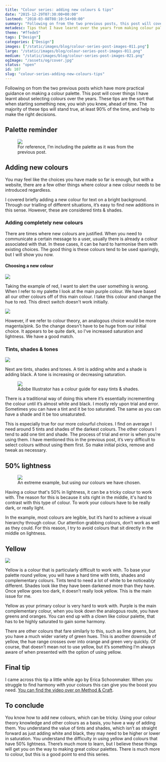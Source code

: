 ```yaml
---
title: "Colour series: adding new colours & tips"
date: "2015-12-29T07:30:00+00:00"
lastmod: "2018-03-08T08:10:54+00:00"
summary: "Following on from the two previous posts, this post will cover things I have learnt about selecting colours over the years. These tips are the sort that when starting something new, you wish you knew, ahead of time. The majority of these tips will stand true, at least 90% of the time, and help making the right decisions easier."
metadesc: Tips that I have learnt over the years from making colour palettes. Such as why you should be careful using yellow as your main colour."
theme: "#ffede5"
tags: ["Design"]
categories: ["Design"]
images: ["/static/images/blog/colour-series-post-images-011.png"]
large: "/static/images/blog/colour-series-post-images-011.png"
medium: "/static/images/blog/colour-series-post-images-021.png"
ogImage: "/assets/og/cover.jpg"
status: "open"
id: 107
slug: "colour-series-adding-new-colours-tips"
---
```


Following on from the two previous posts which have more practical guidance on making a colour palette. This post will cover things I have learnt about selecting colours over the years. These tips are the sort that when starting something new, you wish you knew, ahead of time. The majority of these tips will stand true, at least 90% of the time, and help to make the right decisions. 

## Palette reminder
<figure>
<img src="/static/images/blog/colours-original.png">
<figcaption>For reference, I’m including the palette as it was from the previous post.</figcaption>
</figure>

## Adding new colours
You may feel like the choices you have made so far is enough, but with a website, there are a few other things where colour a new colour needs to be introduced regardless.

I covered briefly adding a new colour for text on a bright background. Through our trialling of different situations, it’s easy to find new additions in this sense. However, these are considered tints & shades. 

### Adding completely new colours
There are times where new colours are justified. When you need to communicate a certain message to a user, usually there is already a colour associated with that. In these cases, it can be hard to harmonise them with existing choices. The good thing is these colours tend to be used sparingly, but I will show you now.

#### Choosing a new colour
<img src="/static/images/blog/colours-initial-red.png">

Taking the example of red, I want to alert the user something is wrong. When I refer to my palette I look at the main purple colour. We have based all our other colours off of this main colour. I take this colour and change the hue to red. This direct switch doesn't work initially.

<img src="/static/images/blog/colours-addition.png">

However, if we refer to colour theory, an analogous choice would be more magenta/pink. So the change doesn't have to be huge from our initial choice. It appears to be quite dark, so I've increased saturation and lightness. We have a good match.

### Tints, shades & tones
<img src="/static/images/blog/colours-tints-shades.png">

Next are tints, shades and tones. A tint is adding white and a shade is adding black. A tone is increasing or decreasing saturation.

<figure>
<img src="/static/images/blog/colours-illustrator-guide.png">
<figcaption>Adobe Illustrator has a colour guide for easy tints & shades.</figcaption>
</figure>

There is a traditional way of doing this where it’s essentially incrementing the colour until it’s almost white and black. I mostly rely upon trial and error. Sometimes you can have a tint and it be too saturated. The same as you can have a shade and it be too unsaturated. 

This is especially true for our more colourful choices. I find on average I need around 5 tints and shades of the darkest colours. The other colours I tend to add one tint and shade. The process of trial and error is when you’re using them. I have mentioned this in the previous post, it’s very difficult to select colours without using them first. So make initial picks, remove and tweak as necessary.

## 50% lightness
<figure>
<img src="/static/images/blog/colours-grey.png">
<figcaption>An extreme example, but using our colours we have chosen.</figcaption>
</figure>

Having a colour that's 50% in lightness, it can be a tricky colour to work with. The reason for this is because it sits right in the middle, it's hard to contrast with this type of colour. To work your colours have to be really dark, or really light. 

In the example, most colours are legible, but it’s hard to achieve a visual hierarchy through colour. Our attention grabbing colours, don’t work as well as they could. For this reason, I try to avoid colours that sit directly in the middle on lightness.

## Yellow
<img src="/static/images/blog/colours-yellow.png">

Yellow is a colour that is particularly difficult to work with. To base your palette round yellow, you will have a hard time with tints, shades and complementary colours. Tints tend to need a lot of white to be noticeably different. Shades look like they have been darkened more than they have. Once yellow goes too dark, it doesn’t really look yellow. This is the main issue for me. 

Yellow as your primary colour is very hard to work with. Purple is the main complementary colour, when you look down the analogous route, you have greens and oranges. You can end up with a clown like colour palette, that has to be highly saturated to gain some harmony.

There are other colours that fare similarly to this, such as lime greens, but you have a much wider variety of green hues. This is another downside of yellow, the hue range crosses over into orange and green very quickly. Of course, that doesn’t mean not to use yellow, but it’s something I’m always aware of when presented with the option of using yellow.

## Final tip
I came across this tip a little while ago by Erica Schoonmaker. When you struggle to find harmony with your colours this can give you the boost you need. [You can find the video over on Method & Craft](http://methodandcraft.com/videos/creating-harmonious-color-schemes).

## To conclude
You know how to add new colours, which can be tricky. Using your colour theory knowledge and other colours as a basis, you have a way of adding them. You understand the value of tints and shades, which isn’t as straight forward as just adding white and black, they may need to be higher or lower in saturation. You understand the difficulty in using yellow and colours that have 50% lightness. There’s much more to learn, but I believe these things will get you on the way to making great colour palettes. There is much more to colour, but this is a good point to end this series.